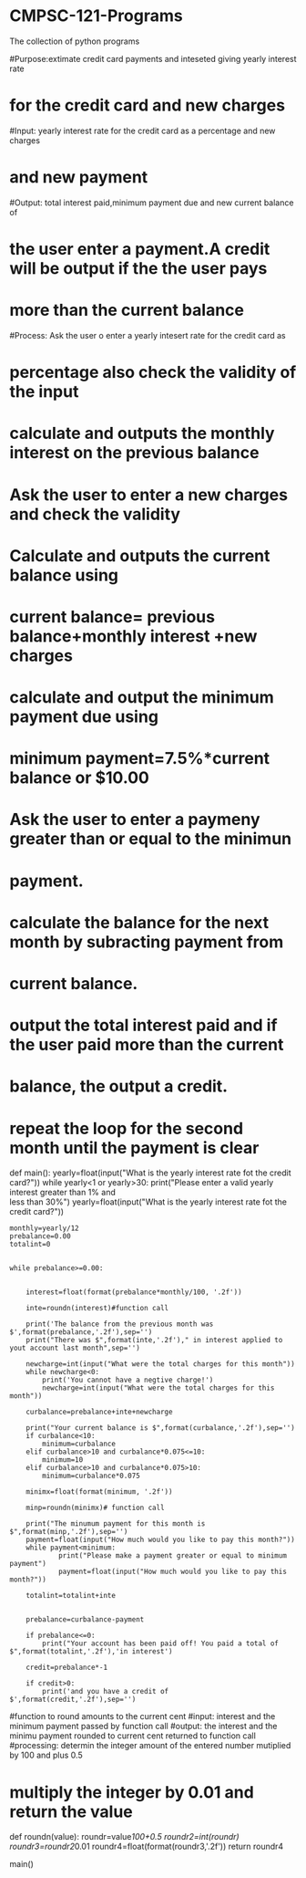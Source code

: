 # CMPSC-121-Programs
The collection of python programs 

#Purpose:extimate credit card payments and inteseted giving yearly interest rate
#        for the credit card and new charges
#Input: yearly interest rate for the credit card as a percentage and new charges
#       and new payment 
#Output: total interest paid,minimum payment due and new current balance of
#        the user enter a payment.A credit will be output if the the user pays
#        more than the current balance
#Process: Ask the user o enter a yearly intesert rate for the credit card as
#         percentage also check the validity of the input
#         calculate and outputs the monthly interest on the previous balance
#         Ask the user to enter a new charges and check the validity
#         Calculate and outputs the current balance using
#         current balance= previous balance+monthly interest +new charges
#         calculate and output the minimum payment due using
#         minimum payment=7.5%*current balance or $10.00
#         Ask the user to enter a paymeny greater than or equal to the minimun
#         payment.
#         calculate the balance for the next month by subracting payment from
#         current balance.
#         output the total interest paid and if the user paid more than the current
#         balance, the output a credit.
#         repeat the loop for the second month until the payment is clear


def main():
    yearly=float(input("What is the yearly interest rate fot the credit card?"))
    while yearly<1 or yearly>30:
            print("Please enter a valid yearly interest greater than 1% and\
less than 30%")
            yearly=float(input("What is the yearly interest rate fot the credit card?"))

    monthly=yearly/12
    prebalance=0.00
    totalint=0

    
    while prebalance>=0.00:
        
       
        interest=float(format(prebalance*monthly/100, '.2f'))
        
        inte=roundn(interest)#function call
        
        print('The balance from the previous month was $',format(prebalance,'.2f'),sep='')
        print("There was $",format(inte,'.2f')," in interest applied to yout account last month",sep='')
        
        newcharge=int(input("What were the total charges for this month"))
        while newcharge<0:
            print('You cannot have a negtive charge!')
            newcharge=int(input("What were the total charges for this month"))
            
        curbalance=prebalance+inte+newcharge
        
        print("Your current balance is $",format(curbalance,'.2f'),sep='')
        if curbalance<10:  
            minimum=curbalance
        elif curbalance>10 and curbalance*0.075<=10:
            minimum=10
        elif curbalance>10 and curbalance*0.075>10:
            minimum=curbalance*0.075

        minimx=float(format(minimum, '.2f'))
            
        minp=roundn(minimx)# function call
        
        print("The minumum payment for this month is $",format(minp,'.2f'),sep='')
        payment=float(input("How much would you like to pay this month?"))
        while payment<minimum:
                print("Please make a payment greater or equal to minimum payment")
                payment=float(input("How much would you like to pay this month?"))

        totalint=totalint+inte
        
        
        prebalance=curbalance-payment
        
        if prebalance<=0:
            print("Your account has been paid off! You paid a total of $",format(totalint,'.2f'),'in interest')

        credit=prebalance*-1
         
        if credit>0:
            print('and you have a credit of $',format(credit,'.2f'),sep='')

#function to round amounts to the current cent
#input: interest and the minimum payment passed by function call
#output: the interest and the minimu payment rounded to current cent returned to function call
#processing: determin the integer amount of the entered number mutiplied by 100 and plus 0.5
#            multiply the integer by 0.01 and return the value
def roundn(value):
        roundr=value*100+0.5
        roundr2=int(roundr)
        roundr3=roundr2*0.01
        roundr4=float(format(roundr3,'.2f'))
        return roundr4
            

main()
              
